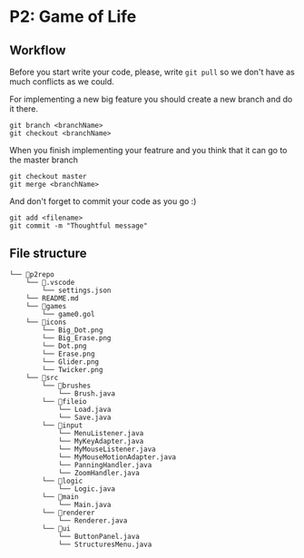 # P2: Game of Life

## Workflow

Before you start write your code, please, write `git pull` so we don't have as much conflicts as we could.


For implementing a new big feature you should create a new branch and do it there.

```git 
git branch <branchName>
git checkout <branchName>
```

When you finish implementing your featrure and you think that it can go to the master branch 
```git 
git checkout master
git merge <branchName>
```

And don't forget to commit your code as you go :)

```git 
git add <filename>
git commit -m "Thoughtful message"
```

## File structure
```
└── 📁p2repo
    └── 📁.vscode
        └── settings.json
    └── README.md
    └── 📁games
        └── game0.gol
    └── 📁icons
        └── Big_Dot.png
        └── Big_Erase.png
        └── Dot.png
        └── Erase.png
        └── Glider.png
        └── Twicker.png
    └── 📁src
        └── 📁brushes
            └── Brush.java
        └── 📁fileio
            └── Load.java
            └── Save.java
        └── 📁input
            └── MenuListener.java
            └── MyKeyAdapter.java
            └── MyMouseListener.java
            └── MyMouseMotionAdapter.java
            └── PanningHandler.java
            └── ZoomHandler.java
        └── 📁logic
            └── Logic.java
        └── 📁main
            └── Main.java
        └── 📁renderer
            └── Renderer.java
        └── 📁ui
            └── ButtonPanel.java
            └── StructuresMenu.java
```